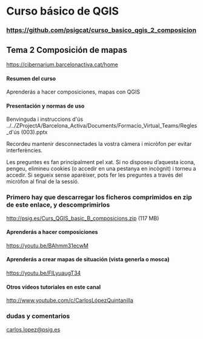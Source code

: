 
# Curso básico de QGIS

### https://github.com/psigcat/curso_basico_qgis_2_composicion

## Tema 2 Composición de mapas
https://cibernarium.barcelonactiva.cat/home

#### Resumen del curso
Aprenderás a hacer composiciones, mapas con QGIS

#### Presentación y normas de uso
Benvinguda i instruccions d'ús
../../ZProjectA/Barcelona_Activa/Documents/Formacio_Virtual_Teams/Regles_d'ús (003).pptx

Recordeu mantenir desconnectades la vostra càmera i micròfon per evitar interferències.

Les preguntes es fan principalment pel xat. Si no disposeu d’aquesta icona, pengeu, elimineu cookies (o accedir en una pestanya en incògnit) i torneu a accedir. Si segueix sense aparèixer, pots fer les preguntes a través del micròfon al final de la sessió.

### Primero hay que descarregar los ficheros comprimidos en zip de este enlace, y descomprimirlos
http://psig.es/Curs_QGIS_basic_B_composicions.zip (117 MB)

#### Aprenderás a hacer composiciones
https://youtu.be/BAhmm31ecwM

#### Aprenderás a crear mapas de situación (vista generla o mosca)
https://youtu.be/FILyuaugT34

#### Otros vídeos tutoriales en este canal
http://www.youtube.com/c/CarlosLópezQuintanilla

### dudas y comentarios
carlos.lopez@psig.es
